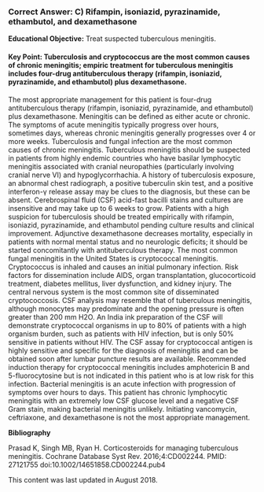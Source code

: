 
### Correct Answer: C) Rifampin, isoniazid, pyrazinamide, ethambutol, and dexamethasone 

**Educational Objective:** Treat suspected tuberculous meningitis.

#### **Key Point:** Tuberculosis and cryptococcus are the most common causes of chronic meningitis; empiric treatment for tuberculous meningitis includes four-drug antituberculous therapy (rifampin, isoniazid, pyrazinamide, and ethambutol) plus dexamethasone.

The most appropriate management for this patient is four-drug antituberculous therapy (rifampin, isoniazid, pyrazinamide, and ethambutol) plus dexamethasone. Meningitis can be defined as either acute or chronic. The symptoms of acute meningitis typically progress over hours, sometimes days, whereas chronic meningitis generally progresses over 4 or more weeks. Tuberculosis and fungal infection are the most common causes of chronic meningitis. Tuberculous meningitis should be suspected in patients from highly endemic countries who have basilar lymphocytic meningitis associated with cranial neuropathies (particularly involving cranial nerve VI) and hypoglycorrhachia. A history of tuberculosis exposure, an abnormal chest radiograph, a positive tuberculin skin test, and a positive interferon-γ release assay may be clues to the diagnosis, but these can be absent. Cerebrospinal fluid (CSF) acid-fast bacilli stains and cultures are insensitive and may take up to 6 weeks to grow. Patients with a high suspicion for tuberculosis should be treated empirically with rifampin, isoniazid, pyrazinamide, and ethambutol pending culture results and clinical improvement. Adjunctive dexamethasone decreases mortality, especially in patients with normal mental status and no neurologic deficits; it should be started concomitantly with antituberculous therapy.
The most common fungal meningitis in the United States is cryptococcal meningitis. Cryptococcus is inhaled and causes an initial pulmonary infection. Risk factors for dissemination include AIDS, organ transplantation, glucocorticoid treatment, diabetes mellitus, liver dysfunction, and kidney injury. The central nervous system is the most common site of disseminated cryptococcosis. CSF analysis may resemble that of tuberculous meningitis, although monocytes may predominate and the opening pressure is often greater than 200 mm H2O. An India ink preparation of the CSF will demonstrate cryptococcal organisms in up to 80% of patients with a high organism burden, such as patients with HIV infection, but is only 50% sensitive in patients without HIV. The CSF assay for cryptococcal antigen is highly sensitive and specific for the diagnosis of meningitis and can be obtained soon after lumbar puncture results are available. Recommended induction therapy for cryptococcal meningitis includes amphotericin B and 5-fluorocytosine but is not indicated in this patient who is at low risk for this infection.
Bacterial meningitis is an acute infection with progression of symptoms over hours to days. This patient has chronic lymphocytic meningitis with an extremely low CSF glucose level and a negative CSF Gram stain, making bacterial meningitis unlikely. Initiating vancomycin, ceftriaxone, and dexamethasone is not the most appropriate management.

**Bibliography**

Prasad K, Singh MB, Ryan H. Corticosteroids for managing tuberculous meningitis. Cochrane Database Syst Rev. 2016;4:CD002244. PMID: 27121755 doi:10.1002/14651858.CD002244.pub4

This content was last updated in August 2018.